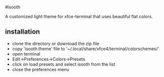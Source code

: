 #isooth

A customized light theme for xfce-terminal that uses beautiful flat colors.

## installation

* clone the directory or download the zip file
* copy 'isooth.theme' file to '~/.local/share/xfce4/terminal/colorschemes/'
* open terminal
* Edit->Preferences->Colors->Presets
* click on load presets and select isooth from the list
* close the preferences menu